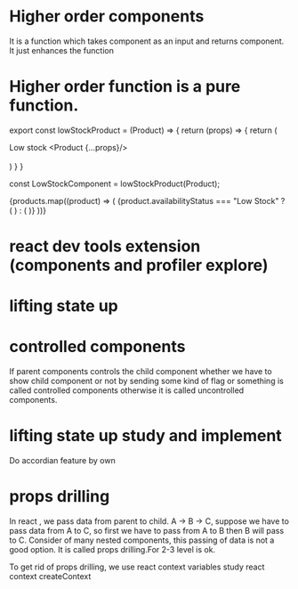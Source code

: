# Higher order components
It is a function which takes component as an input and returns component. It just enhances the function

# Higher order function is a pure function.

export const lowStockProduct = (Product) => {
    return (props) => {
        return (
            <div>
                <label>Low stock</label>
                <Product {...props}/>
            </div>   
        )
    }
}

const LowStockComponent = lowStockProduct(Product);

 <div className="products-list">
        {products.map((product) => (
          <Link to={"products/" + product.id} key={product.id}>
            {product.availabilityStatus === "Low Stock" ? (
              <LowStockComponent productData={product} />
            ) : (
              <Product productData={product} />
            )}
          </Link>
        ))}
      </div>


# react dev tools extension (components and profiler explore)

# lifting state up

# controlled components
If parent components controls the child component whether we have to show child component or not by sending some kind of flag or something is called controlled components otherwise it is called uncontrolled components.

# lifting state up study and implement
Do accordian feature by own


# props drilling
In react , we pass data from parent to child. A -> B -> C, suppose we have to pass data from A to C, so first we have to pass from A to B then B will pass to C. Consider of many nested components, this passing of data is not a good option. It is called props drilling.For 2-3 level is ok.

To get rid of props drilling, we use react context variables
 study react context createContext

